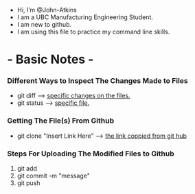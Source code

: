 - Hi, I’m @John-Atkins
- I am a UBC Manufacturing Engineering Student.
- I am new to github.
- I am using this file to practice my command line skills.


# - Basic Notes - 

### Different Ways to Inspect The Changes Made to Files
- git diff --> <u> specific changes on the files. </u>
- git status --> <u> specific file. </u>

### Getting The File(s) From Github
- git clone "Insert Link Here" --> <u> the link coppied from git hub </u>

### Steps For Uploading The Modified Files to Github 
1.  git add
2.  git commit -m "message"  
3.  git push 


